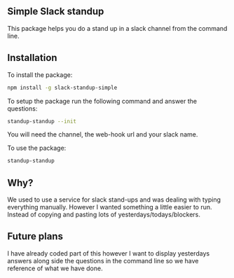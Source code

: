 ## Simple Slack standup

This package helps you do a stand up in a slack channel from the command line.

## Installation

To install the package:

```bash
npm install -g slack-standup-simple
```

To setup the package run the following command and answer the questions:

```bash
standup-standup --init
```

You will need the channel, the web-hook url and your slack name.

To use the package:

```bash
standup-standup
```

## Why?

We used to use a service for slack stand-ups and was dealing with typing everything manually. However I wanted something a little easier to run.
Instead of copying and pasting lots of yesterdays/todays/blockers.

## Future plans

I have already coded part of this however I want to display yesterdays answers along side the questions in the command line so we have reference of what we have done.
